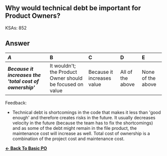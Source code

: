 ## Why would technical debt be important for Product Owners?

KSAs: 852

## Answer
| ***A*** | B | C | D | E |
| :--- | :--- | :--- | :--- | :--- |
| ***Because it increases the 'total cost of ownership'*** | It wouldn't; the Product Owner should be focused on value | Because it increases value | All of the above | None of the above |


Feedback:

- Technical debt is shortcomings in the code that makes it less than 'good enough' and therefore creates risks in the future. It usually decreases velocity in the future (because the team has to fix the shortcomings) and as some of the debt might remain in the file product, the maintenance cost will increase as well. Total cost of ownership is a combination of the project cost and maintenance cost.

[**<- Back To Basic PO**](../../../Basic_PO.md)

